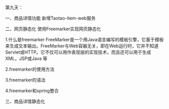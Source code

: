 第九天：

一、商品详情功能
新增Taotao-item-web服务


二、网页静态化
使用Freemarker实现网页静态化

  1.什么是freemarker
  FreeMarker是一个用Java语言编写的模板引擎，它基于模板来生成文本输出。FreeMarker与Web容器无关，即在Web运行时，它并不知道Servlet或HTTP。它不仅可以用作表现层的实现技术，而且还可以用于生成XML，JSP或Java 等

  2.freemarker的使用方法

  3.freemarker的语法

  4.freemarker和spring整合

  三、商品详情静态化
